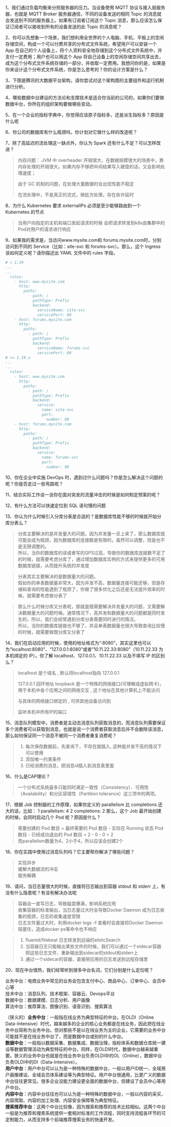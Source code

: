 1、我们通过负载均衡来分担服务器的压力。当设备使用 MQTT 协议与接入层服务器，也就是 MQTT Broker 服务器通信，不同的设备发送的相同 Topic 的消息就会发送到不同的服务器上。如果有订阅者订阅这个 Topic 消息，那么应该怎么保证订阅者可以接收到所有的设备发送的此 Topic 的消息呢？


2、你可以先想象一个场景，我们想利用全世界的个人电脑、手机、平板上的空闲存储空间，构成一个可以付费共享的分布式文件系统，希望用户可以安装一个 App 在自己的个人设备上，将个人资料安全地存储到这个分布式文件系统中，并支付一定费用；用户也可以用这个 App 将自己设备上的空闲存储空间共享出去，成为这个分布式文件系统存储的一部分，并收取一定费用。我想问你的是，如果是你来设计这个分布式文件系统，你是怎么思考的？你的设计方案是什么？



3、下图是腾讯的大数据平台架构，请你尝试对这个架构图的主要组件和运行机制进行分析。


4、哪些数据中台建设的方法论和支撑技术是适合你当前的公司的，如果你们要做数据中台，你所在的组织架构要做哪些变动。

5、在一个企业的指标字典中，你觉得应该原子指标多，还是派生指标多？原因是什么呢

6、你公司的数据库有什么瓶颈吗，你计划对它做什么样的改造呢？

7、除了高延迟的流处理这一缺点外，你认为 Spark 还有什么不足？可以怎样改进？

> 内存问题： JVM 中 overheader 开销很大，在数据规模很大的场景中，靠内存处理的开销很大。如果内存不够把中间结果写入硬盘的话，又会影响处理速度；  
>
> 由于 GC 机制的问题，在处理大量数据时会出现性能不稳定  
>
> 在流处理中，不是真正的流式，微批次处理，存在些许延时  

8、为什么 Kubernetes 要求 externalIPs 必须是至少能够路由到一个 Kubernetes 的节点

> 当用户向指定的主机和端口发起请求的时候 会把请求转发到k8s由集群中的Pod对用户的请求进行响应

9、如果我的需求是，当访问www.mysite.com和 forums.mysite.com时，分别访问到不同的 Service（比如：site-svc 和 forums-svc）。那么，这个 Ingress 该如何定义呢？请你描述出 YAML 文件中的 rules 字段。

```yaml
# < 1.19
...
...
  rules:
    - host: www.mysite.com
      http:
        paths:
          - path: /
            pathType: Prefix
            backend:
              serviceName: site-svc
              servicePort: 80
    - host: forums.mysite.com
      http:
        paths:
          - path: /
            pathType: Prefix
            backend:
              serviceName: forums-svc
              servicePort: 80
# >= 1.19.x
...
...
  rules:
    - host: www.mysite.com
      http:
        paths:
          - path: /
            pathType: Prefix
            backend:
              service:
                name: site-svc
                port: 
                  number: 80
    - host: forums.mysite.com
      http:
        paths:
          - path: /
            pathType: Prefix
            backend:
              service: 
                name: forums-svc
                port:
                  number: 80              
```

10、你在企业中实施 DevOps 时，遇到过什么问题吗？你是怎么解决这个问题的呢？你是否走过一些弯路呢？

11、结合实际工作谈一谈你在面对突发的流量冲击的时候是如何制定预案的呢？

12、有什么方法可以快速定位到 SQL 语句慢的问题

13、你认为什么时候引入分库分表是合适的？是数据库性能不够的时候就开始分库分表么？

> 分库主要解决的是并发量大的问题。因为并发量一旦上来了，那么数据库就可能会成为瓶颈，因为数据库的连接数是有限的，虽然可以调整，但是也不是无限调整的。  
> 所以，当你的数据库的读或者写的QPS过高，导致你的数据库连接数不足了的时候，就需要考虑分库了，通过增加数据库实例的方式来提供更多的可用数据库链接，从而提升系统的并发度


> 分表其实主要解决的是数据量大的问题。  
> 假如你的单表数据量非常大，因为并发不高，数据量连接可能还够，但是存储和查询的性能遇到了瓶颈了，你做了很多优化之后还是无法提升效率的时候，就需要考虑做分表了  


> 那么什么时候分库又分表呢，那就是既需要解决并发量大的问题，又需要解决数据量大的问题时候。通常情况下，高并发和数据量大的问题都是同时发生的，所以，我们会经常遇到分库分表需要同时进行的情况。  
> 所以，当你的数据库链接也不够了，并且单表数据量也很大导致查询比较慢的时候，就需要做既分库又分表了

14、我们在启动应用的时候，使用的地址格式为“:8080”，其实这里也可以为“localhost:8080”、“127.0.0.1:8080”或者“10.11.22.33:8080”（10.11.22.33 为本机绑定的 IP）。你了解 localhost、127.0.0.1、10.11.22.33 以及不填写 IP 的区别么？

> localhost 是个域名 , 默认将localhost指向 127.0.0.1  
> 
> 127.0.0.1 回环地址  loopback 是一个特殊的网络接口(可理解成虚拟网卡)，用于本机中各个应用之间的网络交互 , 这个地址在其他计算机上不能访问  
> 
>  与具体的网络接口绑定的 , 可供其他设备访问到  
> 
>  监听本机中所有IP的端口


15、消息队列模型中，消费者是主动去消息队列获取消息的，而消息队列需要保证多个消费者可以获取到消息，也就是说一个消费者获取消息后并不会删除该消息，那么如何保证同一个消息不被同一个消费者重复消费呢？

> 1. 每次保存数据前，先查询下，不存在就插入, 这种是并发不高的情况下可以使用  
> 2. 添加唯一约束条件  
> 3. 已经消费的消息，把消息id插入到消息表里面 
> 

16、什么是CAP理论？

> 一个分布式系统最多只能同时满足一致性（Consistency）、可用性（Availability）和分区容错性（Partition tolerance）这三项中的两项。  
> 

17、根据 Job 控制器的工作原理，如果你定义的 parallelism 比 completions 还大的话，比如： 
1 parallelism: 4 
2 completions: 2 
那么，这个 Job 最开始创建的时候，会同时启动几个 Pod 呢？原因是什么？ 

> 需要创建的 Pod 数目 = 最终需要的 Pod 数目 - 实际在 Running 状态 Pod 数目 - 已经成功退出的 Pod 数目 = 2 - 0 - 0 = 2  
> 而parallelism数量为4，2小于4，所以应该会创建2个


18、你在实践中使用过消息队列吗？它主要帮你解决了哪些问题？

 > 实现异步  
 > 缓解大数据流的冲击  
 > 服务解耦


19、请问，当日志量很大的时候，直接将日志输出到容器 stdout 和 stderr 上，有没有什么隐患呢？有没有解决办法呢

> 容器会一直写日志，导致磁盘爆满，影响系统应用  
> 收集容器的标准输出，当日志量过大时会导致Docker Daemon 成为日志收集的瓶颈，日志的收集速度受限  
> 日志文件量过大时，利用docker logs -f 查看时会直接将Docker Daemon阻塞住，造成docker ps等命令也不响应

> 1. fluentd/filebeat  日志转发到远端的elsticSearch  
> 2. 当容器日志只能输出某些文件的时候，我们可以通过一个sidecar容器把这些日志文件，重新输出到sidecar的stdout和stderr上  
> 3. 通过一个sidecar的容器，直接把应用的日志发送到远程存储里  

20、现在中台很热，我们经常听到很多中台名词，它们分别是什么定位呢？

业务中台：电商业务中常见的业务会包含支付中心、商品中心、订单中心、会员中心等  
技术中台：消息队列、技术框架、容器云、Devops平台  
数据中台：数据建模、日志分析、用户画像  
算法中台：推荐算法、图像识别、语音识别、搜索算法  

（狭义的）**业务中台**：一般指在线业务为典型特征的中台。在OLDI（Online Data-Intensive）时代，越来越多的企业的核心业务都是在线业务，因此把在线业务中台简称为业务中台。但对那些不是以在线业务为主的企业，它需要的业务中台可能就不是在线业务中台了，而是数据中台或别的什么中台。   
**数据中台**：一般指以数据采集、数据集成、数据治理，指标体系和数据仓库统一建设等数据管理活动为典型特征的中台。同样，在OLDI时代，数据中台越来越重要。狭义的业务中台也就是在线业务中台负责OLDI中的OL（Online），数据中台负责OLDI中的DI（Data-Intensive）。   
**用户中台**：用户中台可以认为是一种特殊的数据中台，一般以用户ID统一、全域用户画像建设、全域会员体系建设等为典型特征。用户中台很通用，比更广义的数据中台往往更常见。很多企业没能力建设更全面的数据中台，但建设了会员中心等用户中台。   
**内容中台**：内容中台往往也可以认为是一种特殊的数据中台，一般以内容的采买、内容爬取、内容的加工处理、内容安全保障等为典型特征。   
**搜索推荐中台**：这两个中台比较像，因为搜索和推荐的技术比较相似。这两个中台一般是为推荐和搜索系统提供一套相对标准的工作流程，同时支持流程各环节的可定制能力，从而支持多个前端推荐搜索业务的快速开发。
